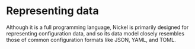 # Representing data

Although it is a full programming language, Nickel is primarily designed for representing
configuration data, and so its data model closely resembles those of common configuration
formats like JSON, YAML, and TOML.
